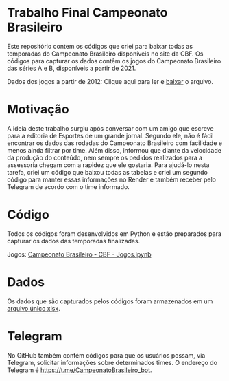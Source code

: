 # Trabalho Final Campeonato Brasileiro

Este repositório contem os códigos que criei para baixar todas as temporadas do Campeonato Brasileiro disponíveis no site da CBF. Os códigos para capturar os dados contêm os jogos do Campeonato Brasileiro das séries A e B, disponíveis a partir de 2021.

Dados dos jogos a partir de 2012: Clique aqui para ler e [baixar](https://github.com/SerginhoVN/Trabalho-Final-Campeonato-Brasileiro/blob/49d7067405e72f469adfee4ea0ef29a3479b8112/Jogos_Temporada_%20Todas%20as%20Temporadas_SerieAB.xlsx) o arquivo.

# Motivação

A ideia deste trabalho surgiu após conversar com um amigo que escreve para a editoria de Esportes de um grande jornal. Segundo ele, não é fácil encontrar os dados das rodadas do Campeonato Brasileiro com facilidade e menos ainda filtrar por time. Além disso, informou que diante da velocidade da produção do conteúdo, nem sempre os pedidos realizados para a assessoria chegam com a rapidez que ele gostaria. Para ajudá-lo nesta tarefa, criei um código que baixou todas as tabelas e criei um segundo código para manter essas informações no Render e também receber pelo Telegram de acordo com o time informado. 

# Código 

Todos os códigos foram desenvolvidos em Python e estão preparados para capturar os dados das temporadas finalizadas.

Jogos: [Campeonato Brasileiro - CBF - Jogos.ipynb](https://github.com/SerginhoVN/Trabalho-Final-Campeonato-Brasileiro/blob/49d7067405e72f469adfee4ea0ef29a3479b8112/Jogos_Temporada_%20Todas%20as%20Temporadas_SerieAB.xlsx)

# Dados
Os dados que são capturados pelos códigos foram armazenados em um [arquivo único xlsx](https://github.com/SerginhoVN/Trabalho-Final-Campeonato-Brasileiro/blob/49d7067405e72f469adfee4ea0ef29a3479b8112/Jogos_Temporada_%20Todas%20as%20Temporadas_SerieAB.xlsx).

# Telegram 

No GitHub também contém códigos para que os usuários possam, via Telegram, solicitar informações sobre determinados times.
O endereço do Telegram é https://t.me/CampeonatoBrasileiro_bot.  

